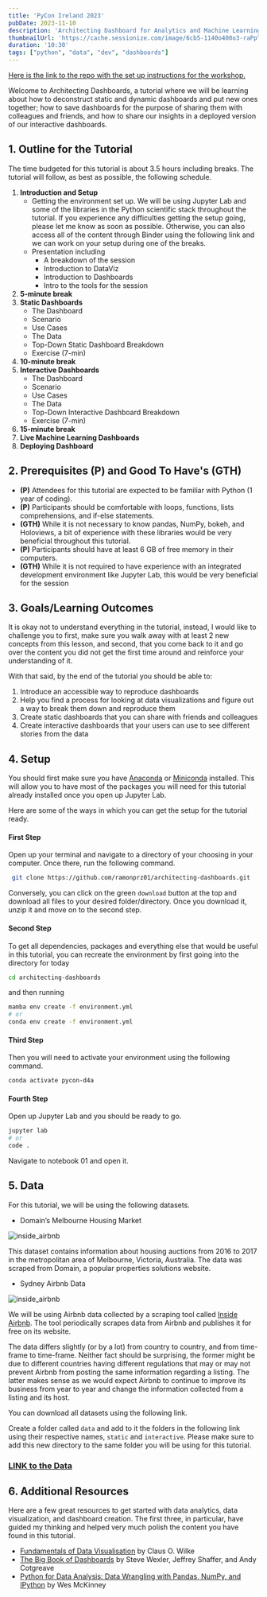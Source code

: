 ```yaml
---
title: 'PyCon Ireland 2023'
pubDate: 2023-11-10
description: 'Architecting Dashboard for Analytics and Machine Learning'
thumbnailUrl: 'https://cache.sessionize.com/image/6cb5-1140o400o3-raPpTgWjihEcgXXDs17cDt.png'
duration: '10:30'
tags: ["python", "data", "dev", "dashboards"]
---
```



[Here is the link to the repo with the set up instructions for the workshop.](https://github.com/ramonpzg/architecting-dashboards)


Welcome to Architecting Dashboards, a tutorial where we will be learning about how to deconstruct static 
and dynamic dashboards and put new ones together; how to save dashboards for the purpose of sharing them 
with colleagues and friends, and how to share our insights in a deployed version of our interactive dashboards.

## 1. Outline for the Tutorial

The time budgeted for this tutorial is about 3.5 hours including breaks. The tutorial will follow, as best as possible, the following schedule.
1. **Introduction and Setup**
   - Getting the environment set up. We will be using Jupyter Lab and some of the libraries in the Python scientific stack throughout the tutorial. If you experience any difficulties getting the setup going, please let me know as soon as possible. Otherwise, you can also access all of the content through Binder using the following link and we can work on your setup during one of the breaks.
   - Presentation including
     - A breakdown of the session
     - Introduction to DataViz
     - Introduction to Dashboards
     - Intro to the tools for the session
2. **5-minute break**
3. **Static Dashboards**
   - The Dashboard
   - Scenario
   - Use Cases
   - The Data
   - Top-Down Static Dashboard Breakdown
   - Exercise (7-min)
4. **10-minute break**
5. **Interactive Dashboards**
   - The Dashboard
   - Scenario
   - Use Cases
   - The Data
   - Top-Down Interactive Dashboard Breakdown
   - Exercise (7-min)
6. **15-minute break**
5. **Live Machine Learning Dashboards**
8. **Deploying Dashboard**


## 2. Prerequisites (P) and Good To Have's (GTH)

- **(P)** Attendees for this tutorial are expected to be familiar with Python (1 year of coding). 
- **(P)** Participants should be comfortable with loops, functions, lists comprehensions, and if-else statements.
- **(GTH)** While it is not necessary to know pandas, NumPy, bokeh, and Holoviews, a bit of experience with these libraries would be very beneficial throughout this tutorial.
- **(P)** Participants should have at least 6 GB of free memory in their computers.
- **(GTH)** While it is not required to have experience with an integrated development environment like Jupyter Lab, this would be very beneficial for the session


## 3. Goals/Learning Outcomes

It is okay not to understand everything in the tutorial, instead, I would like to challenge you to 
first, make sure you walk away with at least 2 new concepts from this lesson, and second, that you 
come back to it and go over the content you did not get the first time around and reinforce your understanding of it.

With that said, by the end of the tutorial you should be able to:

1. Introduce an accessible way to reproduce dashboards
2. Help you find a process for looking at data visualizations and figure out a way to break them down and reproduce them
3. Create static dashboards that you can share with friends and colleagues
4. Create interactive dashboards that your users can use to see different stories from the data

## 4. Setup

You should first make sure you have [Anaconda](https://www.anaconda.com/products/individual#download-section) 
or [Miniconda](https://docs.conda.io/en/latest/miniconda.html) installed. This will allow you to have most of 
the packages you will need for this tutorial already installed once you open up Jupyter Lab.

Here are some of the ways in which you can get the setup for the tutorial ready.

#### First Step

Open up your terminal and navigate to a directory of your choosing in your computer. Once there, run the following command.

```sh
 git clone https://github.com/ramonprz01/architecting-dashboards.git
```

Conversely, you can click on the green `download` button at the top and download all files to your desired folder/directory. Once you download it, unzip it and move on to the second step.

#### Second Step

To get all dependencies, packages and everything else that would be useful in this tutorial, you can recreate the environment by first going into the directory for today

```sh
cd architecting-dashboards
```

and then running

```sh
mamba env create -f environment.yml
# or
conda env create -f environment.yml
```

#### Third Step

Then you will need to activate your environment using the following command.

```sh
conda activate pycon-d4a
```

#### Fourth Step

Open up Jupyter Lab and you should be ready to go.

```sh
jupyter lab
# or
code .
```

Navigate to notebook 01 and open it.


## 5. Data

For this tutorial, we will be using the following datasets.

- Domain’s Melbourne Housing Market

![inside_airbnb](/images/kaggle_melb_auctions.png)

This dataset contains information about housing auctions from 2016 to 2017 in the metropolitan area of Melbourne, Victoria, Australia. The data was scraped from Domain, a popular properties solutions website.

- Sydney Airbnb Data

![inside_airbnb](/images/inside_airbnb.png)

We will be using Airbnb data collected by a scraping tool called [Inside Airbnb](http://insideairbnb.com/about.html). The 
tool periodically scrapes data from Airbnb and publishes it for free on its website.

The data differs slightly (or by a lot) from country to country, and from time-frame to time-frame. Neither fact 
should be surprising, the former might be due to different countries having different regulations that may or may 
not prevent Airbnb from posting the same information regarding a listing. The latter makes sense as we would expect 
Airbnb to continue to improve its business from year to year and change the information collected from a listing and its host.

You can download all datasets using the following link.

Create a folder called `data` and add to it the folders in the following link using their respective names, `static` and `interactive`. Please make sure to add this new directory to the same folder you will be using for this tutorial.

### [LINK to the Data](https://web.tresorit.com/l/fk31I#ojoRDOFvtbWXSxiAmSF1sw)


## 6. Additional Resources

Here are a few great resources to get started with data analytics, data visualization, and dashboard creation. The first three, in particular, have guided my thinking and helped very much polish the content you have found in this tutorial.

- [Fundamentals of Data Visualisation](https://clauswilke.com/dataviz/) by Claus O. Wilke
- [The Big Book of Dashboards](http://bigbookofdashboards.com/) by Steve Wexler, Jeffrey Shaffer, and Andy Cotgreave
- [Python for Data Analysis: Data Wrangling with Pandas, NumPy, and IPython](https://www.amazon.com/gp/product/1491957662/ref=as_li_qf_asin_il_tl?ie=UTF8&tag=quantpytho-20&creative=9325&linkCode=as2&creativeASIN=1491957662&linkId=ea8de4253cce96046e8ab0383ac71b33) by Wes McKinney